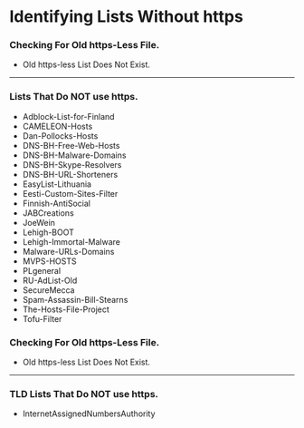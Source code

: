 # Identifying Lists Without https

### Checking For Old https-Less File.
* Old https-less List Does Not Exist.

___________________________________________________________________
### Lists That Do NOT use https.
* Adblock-List-for-Finland
* CAMELEON-Hosts
* Dan-Pollocks-Hosts
* DNS-BH-Free-Web-Hosts
* DNS-BH-Malware-Domains
* DNS-BH-Skype-Resolvers
* DNS-BH-URL-Shorteners
* EasyList-Lithuania
* Eesti-Custom-Sites-Filter
* Finnish-AntiSocial
* JABCreations
* JoeWein
* Lehigh-BOOT
* Lehigh-Immortal-Malware
* Malware-URLs-Domains
* MVPS-HOSTS
* PLgeneral
* RU-AdList-Old
* SecureMecca
* Spam-Assassin-Bill-Stearns
* The-Hosts-File-Project
* Tofu-Filter
### Checking For Old https-Less File.
* Old https-less List Does Not Exist.

___________________________________________________________________
### TLD Lists That Do NOT use https.
* InternetAssignedNumbersAuthority
